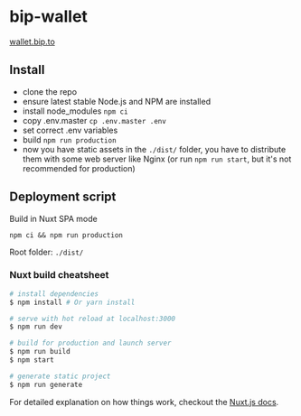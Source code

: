# bip-wallet

[wallet.bip.to](https://wallet.bip.to)

## Install

- clone the repo
- ensure latest stable Node.js and NPM are installed
- install node_modules `npm ci`
- copy .env.master `cp .env.master .env`
- set correct .env variables
- build `npm run production`
- now you have static assets in the `./dist/` folder, you have to distribute them with some web server like Nginx (or run `npm run start`, but it's not recommended for production)


## Deployment script

Build in Nuxt SPA mode
```
npm ci && npm run production
```
Root folder: `./dist/`



### Nuxt build cheatsheet

``` bash
# install dependencies
$ npm install # Or yarn install

# serve with hot reload at localhost:3000
$ npm run dev

# build for production and launch server
$ npm run build
$ npm start

# generate static project
$ npm run generate
```

For detailed explanation on how things work, checkout the [Nuxt.js docs](https://github.com/nuxt/nuxt.js).
